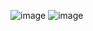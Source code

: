 ![image](https://github.com/user-attachments/assets/7f69a1e0-9211-4ed0-831f-f19b61a18097)
![image](https://github.com/user-attachments/assets/c6474a65-5093-4c14-9299-1202ad098455)
